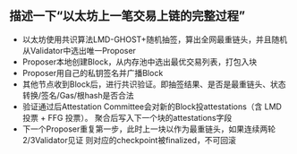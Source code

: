 ## 描述一下“以太坊上一笔交易上链的完整过程”

- 以太坊使用共识算法LMD-GHOST+随机抽签，算出全网最重链头，并且随机
从Validator中选出唯一Proposer
- Proposer本地创建Block，从内存池中选出最优交易列表，打包入块
- Proposer用自己的私钥签名并广播Block
- 其他节点收到Block后，进行共识验证。即抽签结果、是否是最重链头、状态转换/签名/Gas/根hash是否合法
- 验证通过后Attestation Committee会对新的Block投attestations（含 LMD 投票 + FFG 投票）。
聚合后写入下一个块的attestations字段
- 下一个Proposer重复第一步，此时上一块以作为最重链头，如果连续两轮2/3Validator见证
则对应的checkpoint被finalized，不可回滚
